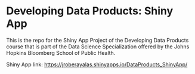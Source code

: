 # Developing Data Products: Shiny App
This is the repo for the Shiny App Project of the Developing Data Products course that is part of the Data Science Specialization offered by the Johns Hopkins Bloomberg School of Public Health.

Shiny App link: https://jroberayalas.shinyapps.io/DataProducts_ShinyApp/
